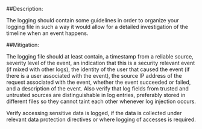##Description:

The logging should contain some guidelines in order to organize your logging file in such
a way it  would allow for a detailed investigation of the timeline when an event happens.

##Mitigation:

The logging file should at least contain, a timestamp from a reliable source, severity
level of the event, an indication that this is a security relevant event
(if mixed with other logs), the identity of the user that caused the event
(if there is a user associated with the event), the source IP address of the request
associated with the event, whether the event succeeded or failed, and a
description of the event. Also verify that log fields from trusted and untrusted sources
are distinguishable in log entries, preferably stored in different files so they cannot
taint each other whenever log injection occurs.

Verify accessing sensitive data is logged, if the data is collected under relevant data protection
directives or where logging of accesses is required.
